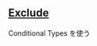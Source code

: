 ## [Exclude](https://github.com/type-challenges/type-challenges/blob/main/questions/00043-easy-exclude/README.ja.md)

Conditional Types を使う

